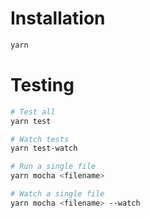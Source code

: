 Installation
===

```sh
yarn 
```

Testing
===

```sh
# Test all
yarn test

# Watch tests
yarn test-watch

# Run a single file
yarn mocha <filename>

# Watch a single file
yarn mocha <filename> --watch
```
